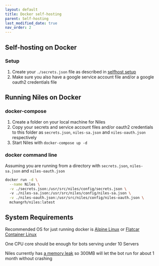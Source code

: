 ```yaml
---
layout: default
title: Docker self-hosting
parent: Self-hosting
last_modified_date: true
nav_order: 2
---
```


## Self-hosting on Docker
### Setup
1. Create your `./secrets.json` file as described in [selfhost setup](/self-hosting/selfhost#secrets.json)
2. Make sure you also have a google service account file and/or a google oauth2 credentials file

## Running Niles on Docker

### docker-compose
1. Create a folder on your local machine for Niles
2. Copy your secrets and service account files and/or oauth2 credentials to this folder as `secrets.json`, `niles-sa.json` and `niles-oauth.json` respectively 
3. Start Niles with `docker-compose up -d`

### docker command line
Assuming you are running from a directory with `secrets.json`, `niles-sa.json` and `niles-oauth.json`

```sh
docker run -d \
  --name Niles \
  -v ./secrets.json:/usr/src/niles/config/secrets.json \ 
  -v ./niles-sa.json:/usr/src/niles/config/niles-sa.json \
  -v ./niles-oauth.json:/usr/src/niles/config/niles-oauth.json \
  mchangrh/niles:latest
```

## System Requirements
Recommended OS for just running docker is [Alpine Linux](https://alpinelinux.org/) or [Flatcar Container Linux](https://flatcar-linux.org/)

One CPU core should be enough for bots serving under 10 Servers

Niles currently has [a memory leak](https://github.com/niles-bot/Niles/issues/78) so 300MB will let the bot run for about 1 month without crashing